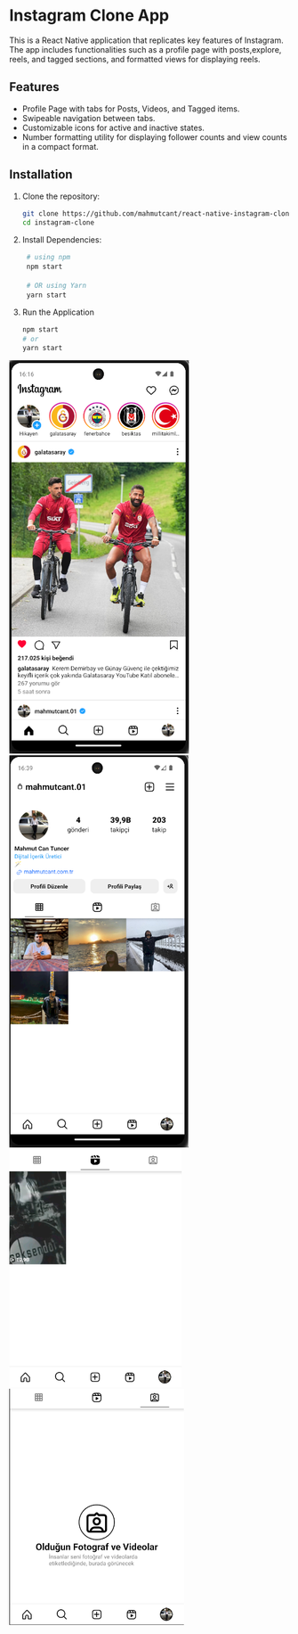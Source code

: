 # Instagram Clone App

This is a React Native application that replicates key features of Instagram. The app includes functionalities such as a profile page with posts,explore, reels, and tagged sections, and formatted views for displaying reels.

## Features

- Profile Page with tabs for Posts, Videos, and Tagged items.
- Swipeable navigation between tabs.
- Customizable icons for active and inactive states.
- Number formatting utility for displaying follower counts and view counts in a compact format.

## Installation

1. Clone the repository:
   ```bash
   git clone https://github.com/mahmutcant/react-native-instagram-clone.git
   cd instagram-clone
   ```
2. Install Dependencies:
   ```bash
    # using npm
    npm start

    # OR using Yarn
    yarn start
    ```
3. Run the Application
   ```bash
   npm start
   # or 
   yarn start
   ```
![image info](./main-page.png)
![image info](./profile-page.png)
![image info](./reels-screen.png)
![image info](./tagged-post.png)
